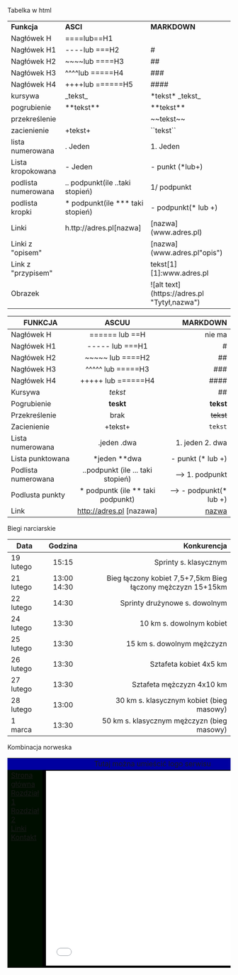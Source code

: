 Tabelka w html

<table>
<tr>
	<td><b>Funkcja</b></td>	<td><b>ASCI</b></td>		<td><b>MARKDOWN</b></td>
</tr>
<tr>
	<td>Nagłówek H</td>	<td>====lub==H1</td>		<td></td>
</tr>
<tr>
	<td>Nagłówek H1</td>	<td>----lub ===H2</td>		<td>#</td>
</tr>
<tr>
	<td>Nagłówek H2</td>	<td>~~~~lub ====H3</td>		<td>##</td>
</tr>
<tr>
	<td>Nagłówek H3</td>	<td>^^^^lub =====H4</td>	<td>###</td>
</tr>
<tr>
	<td>Nagłówek H4</td>	<td>++++lub ======H5</td>	<td>####</td>
</tr>
<tr>
	<td>kursywa</td>	<td>_tekst_</td>	<td>*tekst* _tekst_</td>
</tr>
<tr>
	<td>pogrubienie</td>	<td>**tekst**</td>	<td>**tekst**</td>
</tr>
<tr>
	<td>przekreślenie</td>	<td></td>	<td>~~tekst~~</td>
</tr>
<tr>
	<td>zacienienie</td>	<td>+tekst+</td>	<td>``tekst``</td>
</tr>
<tr>
	<td>lista numerowana</td>	<td>. Jeden</td>	<td>1. Jeden</td>
</tr>
<tr>
	<td>Lista kropokowana</td>	<td>- Jeden</td>	<td>- punkt (*lub+)</td>
</tr>
<tr>
	<td>podlista numerowana</td>	<td>.. podpunkt(ile ..taki stopień)</td>	<td> 1/ podpunkt</td>
</tr>
<tr>
	<td>podlista kropki</td>	<td>* podpunkt(ile *** taki stopień)</td>	<td> - podpunkt(* lub +)</td>
</tr>
<tr>
	<td>Linki</td>	<td> h.ttp://adres.pl[nazwa]</td>	<td>[nazwa](www.adres.pl)</td>
</tr>
<tr>
	<td>Linki z "opisem"</td>	<td></td>	<td>[nazwa](www.adres.pl"opis")</td>
</tr>
<tr>
	<td>Link z "przypisem"</td>	<td></td>	<td>tekst[1] [1]:www.adres.pl</td>
</tr>
<tr>
	<td>Obrazek</td>	<td></td>	<td>![alt text](https://adres.pl "Tytył,nazwa")</td>
</tr>

</table>

| FUNKCJA        | ASCUU          | MARKDOWN |
| ------------- |:-------------:| -----:|
| Nagłówek H     | ====== lub ==H | nie ma |
| Nagłówek H1      | ----- lub ===H1      |   # |
| Nagłówek H2 | ~~~~~ lub ====H2      |    ## |
| Nagłówek H3 | ^^^^^ lub =====H3    |    ### |
| Nagłówek H4 | +++++ lub ======H4     |   #### |
|Kursywa | _tekst_    |    ## |
|Pogrubienie | **teskt**  | **tekst**|
|Przekreślenie| brak  |  ~~tekst~~|
|Zacienienie |+tekst+  |   ``tekst`` |
|Lista numerowana |.jeden .dwa   |   1. jeden 2. dwa |
|Lista punktowana| *jeden **dwa     |   - punkt (* lub +)|
|Podlista numerowana|..podpunkt (ile ... taki stopień)  | ⟶ 1. podpunkt|
|Podlusta punkty| * podpuntk (ile ** taki podpunkt)  | ⟶ - podpunkt(* lub +) |
|Link|http://adres.pl [nazawa]   |  [nazwa](www.adres.pl) |



Biegi narciarskie

| Data       | Godzina         | Konkurencja |
| ------------- |:-------------:| -----:|
| 19 lutego    | 15:15|Sprinty s. klasycznym |
| 21 lutego       | 13:00 14:30   | Bieg łączony kobiet 7,5+7,5km 	Bieg łączony mężczyzn 15+15km |
| 22 lutego   |14:30   |  Sprinty drużynowe s. dowolnym |
| 24 lutego   | 13:30 |   10 km s. dowolnym kobiet|
| 25 lutego  |13:30  |  15 km s. dowolnym mężczyzn |
|26 lutego  | 13:30   |    Sztafeta kobiet 4x5 km |
|27 lutego   | 13:30 | Sztafeta mężczyzn 4x10 km|
|28 lutego| 13:00 |  30 km s. klasycznym kobiet (bieg masowy)|
|1 marca |13:30  |  50 km s. klasycznym mężczyzn (bieg masowy) |



Kombinacja norweska







<table width="750" align="center" cellspacing="0" cellpadding="10">
<tr>
<td bgcolor="kolor góra" colspan="2" align="center" valign="middle">Tutaj można umieścić logo serwisu</td>
</tr>
<tr>
<td bgcolor="kolor menu" width="150" valign="top">
<!-- MENU -->
<a target="strona" href="home.html">Strona główna</a><br />
<a target="strona" href="strona1.html">Rozdział 1</a><br />
<a target="strona" href="strona2.html">Rozdział 2</a><br />
<a target="strona" href="linki.html">Linki</a><br />
<a href="mailto:jan_kowalski@example.com">Kontakt</a><br>
<!-- MENU koniec -->
</td>
<td bgcolor="kolor strony" valign="top"><iframe name="strona" src="home.html" width="560" height="440" frameborder="0"></iframe></td>
</tr>
</table>
